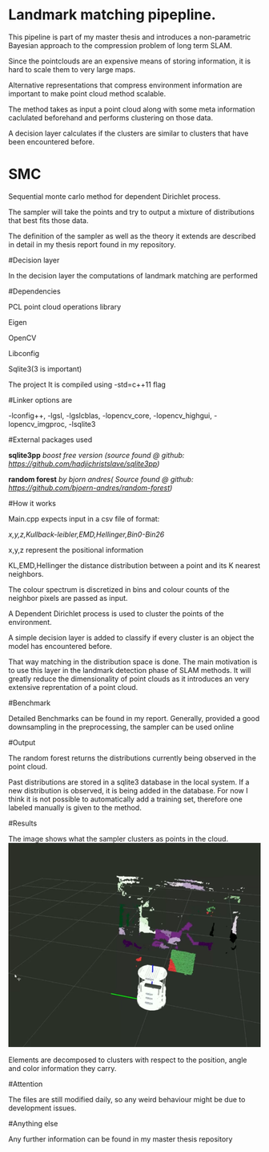 # Landmark matching pipepline.

This pipeline is part of my master thesis and introduces a non-parametric Bayesian approach to the compression problem of long term SLAM.

Since the pointclouds are an expensive means of storing information, it is hard to scale them to very large maps.

Alternative representations that compress environment information are important to make point cloud method scalable.

The method takes as input a point cloud along with some meta information caclulated beforehand and performs clustering on those data.

A decision layer calculates if the clusters are similar to clusters that have been encountered before.


# SMC

Sequential monte carlo method for dependent Dirichlet process.

The sampler will take the points and try to output a mixture of distributions that best fits those data.

The definition of the sampler as well as the theory it extends are described in detail in my thesis report found in my repository.


#Decision layer

In the decision layer the computations of landmark matching are performed


#Dependencies

PCL point cloud operations library

Eigen

OpenCV

Libconfig

Sqlite3(3 is important)

The project It is compiled using -std=c++11 flag

#Linker options are

-lconfig++,
-lgsl,
-lgslcblas,
-lopencv_core,
-lopencv_highgui,
-lopencv_imgproc,
-lsqlite3

#External packages used

**sqlite3pp** *boost free version (source found @ github: https://github.com/hadjichristslave/sqlite3pp)*

**random forest** *by bjorn andres( Source found @ github: https://github.com/bjoern-andres/random-forest)*

#How it works

Main.cpp expects input in a csv file of format:

*x,y,z,Kullback-leibler,EMD,Hellinger,Bin0-Bin26*

x,y,z represent the positional information

KL,EMD,Hellinger the distance distribution between a point and its K nearest neighbors.

The colour spectrum is discretized in bins and colour counts of the neighbor pixels are passed as input.

A Dependent Dirichlet process is used to cluster the points of the environment.

A simple decision layer is added to classify if every cluster is an object the model has encountered before.

That way matching in the distribution space is done. The main motivation is to use this layer in the landmark detection phase of SLAM methods. It will greatly reduce the dimensionality of point clouds as it introduces an very extensive reprentation of a point cloud.

#Benchmark

Detailed Benchmarks can be found in my report.
Generally, provided a good downsampling in the preprocessing, the sampler can be used online

#Output

The random forest returns the distributions currently being observed in the point cloud.

Past distributions are stored in a sqlite3 database in the local system. If a new distribution is observed, it is being added in the database. For now I think it is not possible to automatically add a training set, therefore one labeled manually is given to the method.

#Results


The image shows what the sampler clusters as points in the cloud.
![alt tag](images/posBound3.png)

Elements are decomposed to clusters with respect to the position, angle and color information they carry.


#Attention

The files are still modified daily, so any weird behaviour might be due to development issues.

#Anything else

Any further information can be found in my master thesis repository
